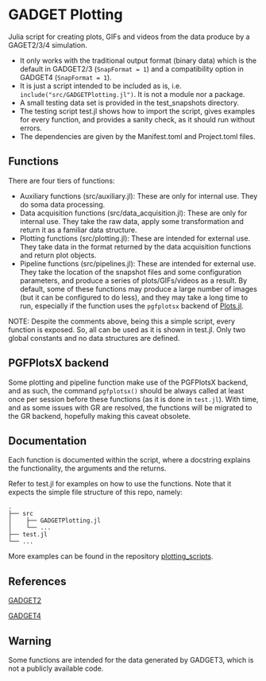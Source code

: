 # GADGET Plotting

Julia script for creating plots, GIFs and videos from the data produce by a GAGET2/3/4 simulation.

- It only works with the traditional output format (binary data) which is the default in GADGET2/3 (`SnapFormat = 1`) and a compatibility option in GADGET4 (`SnapFormat = 1`).
- It is just a script intended to be included as is, i.e. `include("src/GADGETPlotting.jl")`. It is not a module nor a package.
- A small testing data set is provided in the test_snapshots directory.
- The testing script test.jl shows how to import the script, gives examples for every function, and provides a sanity check, as it should run without errors.
- The dependencies are given by the Manifest.toml and Project.toml files.

## Functions

There are four tiers of functions:

- Auxiliary functions (src/auxiliary.jl): These are only for internal use. They do soma data processing.
- Data acquisition functions (src/data_acquisition.jl): These are only for internal use. They take the raw data, apply some transformation and return it as a familiar data structure.
- Plotting functions (src/plotting.jl): These are intended for external use. They take data in the format returned by the data acquisition functions and return plot objects.
- Pipeline functions (src/pipelines.jl): These are intended for external use. They take the location of the snapshot files and some configuration parameters, and produce a series of plots/GIFs/videos as a result. By default, some of these functions may produce a large number of images (but it can be configured to do less), and they may take a long time to run, especially if the function uses the `pgfplotsx` backend of [Plots.jl](https://github.com/JuliaPlots/Plots.jl).

NOTE: Despite the comments above, being this a simple script, every function is exposed. So, all can be used as it is shown in test.jl. Only two global constants and no data structures are defined.

## PGFPlotsX backend

Some plotting and pipeline function make use of the PGFPlotsX backend, and as such, the command `pgfplotsx()` should be always called at least once per session before these functions (as it is done in `test.jl`). With time, and as some issues with GR are resolved, the functions will be migrated to the GR backend, hopefully making this caveat obsolete.

## Documentation

Each function is documented within the script, where a docstring explains the functionality, the arguments and the returns.

Refer to test.jl for examples on how to use the functions. Note that it expects the simple file structure of this repo, namely:

    .
    ├── src
	│	 ├── GADGETPlotting.jl 
	│	 └── ...
    ├── test.jl
    └── ...
	
More examples can be found in the repository [plotting_scripts](https://github.com/Ezequiel92/plotting_scripts).

## References

[GADGET2](https://wwwmpa.mpa-garching.mpg.de/gadget/)

[GADGET4](https://wwwmpa.mpa-garching.mpg.de/gadget4/)

## Warning

Some functions are intended for the data generated by GADGET3, which is not a publicly available code.